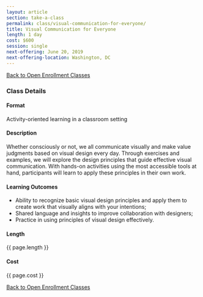 ```yaml
---
layout: article
section: take-a-class
permalink: class/visual-communication-for-everyone/
title: Visual Communication for Everyone
length: 1 day
cost: $600
session: single
next-offering: June 20, 2019
next-offering-location: Washington, DC
---
```


[Back to Open Enrollment Classes](../../take-a-class/open-enrollment-classes/)

### Class Details

#### Format

Activity-oriented learning in a classroom setting

#### Description

Whether consciously or not, we all communicate visually and make value judgments based on visual design every day. Through exercises and examples, we will explore the design principles that guide effective visual communication. With hands-on activities using the most accessible tools at hand, participants will learn to apply these principles in their own work.

#### Learning Outcomes

* Ability to recognize basic visual design principles and apply them to create work that visually aligns with your intentions;
* Shared language and insights to improve collaboration with designers;
* Practice in using principles of visual design effectively.

#### Length

{{ page.length }}

#### Cost

{{ page.cost }}

[Back to Open Enrollment Classes](../../take-a-class/open-enrollment-classes/)
